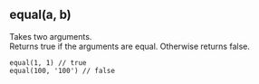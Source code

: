 ## equal(a, b)

Takes two arguments.  
Returns true if the arguments are equal. Otherwise returns false.

    equal(1, 1) // true
    equal(100, '100') // false 